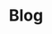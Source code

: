 ---
title: Blog
layout: collection
permalink: /blog
collection: posts
entries_layout: grid
classes: wide
---